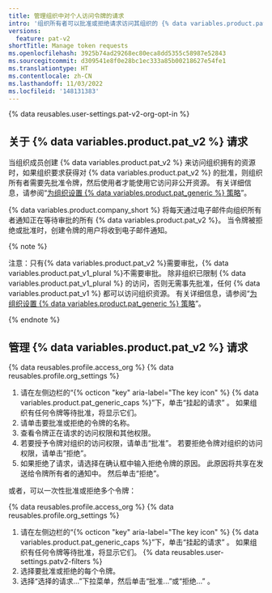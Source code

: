 ```yaml
---
title: 管理组织中对个人访问令牌的请求
intro: '组织所有者可以批准或拒绝请求访问其组织的 {% data variables.product.pat_v2 %}。'
versions:
  feature: pat-v2
shortTitle: Manage token requests
ms.openlocfilehash: 3925b74ad29268ec80eca8dd5355c58987e52843
ms.sourcegitcommit: d309541e8f0e28bc1ec333a85b00218627e54fe1
ms.translationtype: HT
ms.contentlocale: zh-CN
ms.lasthandoff: 11/03/2022
ms.locfileid: '148131383'
---
```

{% data reusables.user-settings.pat-v2-org-opt-in %}

## 关于 {% data variables.product.pat_v2 %} 请求

当组织成员创建 {% data variables.product.pat_v2 %} 来访问组织拥有的资源时，如果组织要求获得对 {% data variables.product.pat_v2 %} 的批准，则组织所有者需要先批准令牌，然后使用者才能使用它访问非公开资源。 有关详细信息，请参阅“[为组织设置 {% data variables.product.pat_generic %} 策略](/organizations/managing-programmatic-access-to-your-organization/setting-a-personal-access-token-policy-for-your-organization)”。

{% data variables.product.company_short %} 将每天通过电子邮件向组织所有者通知正在等待审批的所有 {% data variables.product.pat_v2 %}。 当令牌被拒绝或批准时，创建令牌的用户将收到电子邮件通知。

{% note %}

注意：只有{% data variables.product.pat_v2 %}需要审批，{% data variables.product.pat_v1_plural %}不需要审批。 除非组织已限制 {% data variables.product.pat_v1_plural %} 的访问，否则无需事先批准，任何 {% data variables.product.pat_v1 %} 都可以访问组织资源。 有关详细信息，请参阅“[为组织设置 {% data variables.product.pat_generic %} 策略](/organizations/managing-programmatic-access-to-your-organization/setting-a-personal-access-token-policy-for-your-organization)”。

{% endnote %}

## 管理 {% data variables.product.pat_v2 %} 请求

{% data reusables.profile.access_org %} {% data reusables.profile.org_settings %}
1. 请在左侧边栏的“{% octicon "key" aria-label="The key icon" %} {% data variables.product.pat_generic_caps %}”下，单击“挂起的请求” 。 如果组织有任何令牌等待批准，将显示它们。
1. 请单击要批准或拒绝的令牌的名称。
1. 查看令牌正在请求的访问权限和其他权限。
1. 若要授予令牌对组织的访问权限，请单击“批准”。 若要拒绝令牌对组织的访问权限，请单击“拒绝”。
1. 如果拒绝了请求，请选择在确认框中输入拒绝令牌的原因。 此原因将共享在发送给令牌所有者的通知中。 然后单击“拒绝”。

或者，可以一次性批准或拒绝多个令牌：

{% data reusables.profile.access_org %} {% data reusables.profile.org_settings %}
1. 请在左侧边栏的“{% octicon "key" aria-label="The key icon" %} {% data variables.product.pat_generic_caps %}”下，单击“挂起的请求” 。 如果组织有任何令牌等待批准，将显示它们。
{% data reusables.user-settings.patv2-filters %}
1. 选择要批准或拒绝的每个令牌。
1. 选择“选择的请求...”下拉菜单，然后单击“批准...”或“拒绝...”  。
